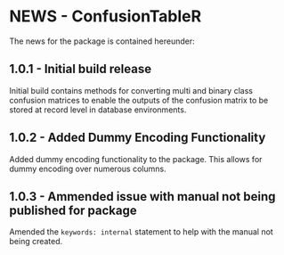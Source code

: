 # NEWS - ConfusionTableR

The news for the package is contained hereunder:

## 1.0.1 - Initial build release 
Initial build contains methods for converting multi and binary class confusion matrices to enable the outputs of the confusion matrix to be stored at record level in database environments.

## 1.0.2 - Added Dummy Encoding Functionality
Added dummy encoding functionality to the package. This allows for dummy encoding over numerous columns.

## 1.0.3 - Ammended issue with manual not being published for package
Amended the `keywords: internal` statement to help with the manual not being created.



